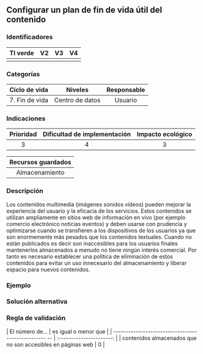 ## Configurar un plan de fin de vida útil del contenido

 ### Identificadores

 | TI verde | V2 | V3 | V4 |
 | :-----: | :-: | :-: | :-: |
 | | | | |

 ### Categorías

 | Ciclo de vida | Niveles | Responsable |
 | :------------: | :--------: | :---------: |
 | 7. Fin de vida | Centro de datos | Usuario |

 ### Indicaciones

 | Prioridad | Dificultad de implementación | Impacto ecológico |
 | :------: | :----------------------: | :-----------------------: |
 | 3 | 4 | 3 |

 | Recursos guardados |
 | :-------------: |
 | Almacenamiento |

 ### Descripción

Los contenidos multimedia (imágenes sonidos vídeos) pueden mejorar la experiencia del usuario y la eficacia de los servicios. Estos contenidos se utilizan ampliamente en sitios web de información en vivo (por ejemplo comercio electrónico noticias eventos) y deben usarse con prudencia y optimizarse cuando se transfieren a los dispositivos de los usuarios ya que son enormemente más pesados ​​que los contenidos textuales. Cuando no están publicados es decir son inaccesibles para los usuarios finales mantenerlos almacenados a menudo no tiene ningún interés comercial. Por tanto es necesario establecer una política de eliminación de estos contenidos para evitar un uso innecesario del almacenamiento y liberar espacio para nuevos contenidos.

 ### Ejemplo

 ### Solución alternativa

 ### Regla de validación

 | El número de... | es igual o menor que |
 | -------------------------------------------------- -- | :----------------------: |
 | contenidos almacenados que no son accesibles en páginas web | 0 |
